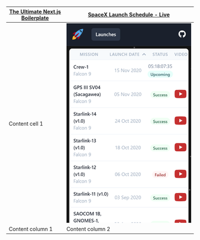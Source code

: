 [The Ultimate Next.js Boilerplate](https://nextjsboilerplate.com/) | [SpaceX Launch Schedule - Live](https://spacexschedule.com/)
------------ | -------------
Content cell 1 | ![SpaceX Launch Schedule Logo](https://github.com/Nases/Nases/blob/main/spacexschedule.com.png?raw=true)
Content column 1 | Content column 2
